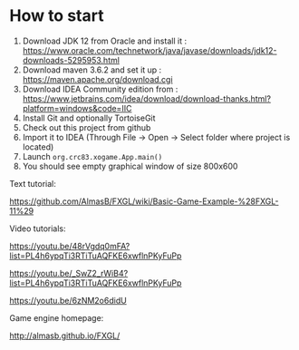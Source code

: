 How to start
=======
1. Download JDK 12 from Oracle and install it : https://www.oracle.com/technetwork/java/javase/downloads/jdk12-downloads-5295953.html
2. Download maven 3.6.2 and set it up : https://maven.apache.org/download.cgi
1. Download IDEA Community edition from : https://www.jetbrains.com/idea/download/download-thanks.html?platform=windows&code=IIC
2. Install Git and optionally TortoiseGit
2. Check out this project from github
3. Import it to IDEA (Through File -> Open -> Select folder where project is located)
4. Launch `org.crc83.xogame.App.main()`
5. You should see empty graphical window of size 800x600


Text tutorial:

https://github.com/AlmasB/FXGL/wiki/Basic-Game-Example-%28FXGL-11%29

Video tutorials:

https://youtu.be/48rVgdq0mFA?list=PL4h6ypqTi3RTiTuAQFKE6xwflnPKyFuPp

https://youtu.be/_SwZ2_rWiB4?list=PL4h6ypqTi3RTiTuAQFKE6xwflnPKyFuPp

https://youtu.be/6zNM2o6didU


Game engine homepage:

http://almasb.github.io/FXGL/